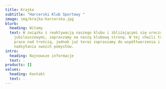 ```yaml
---
title: Krajka
subtitle: "Harcerski Klub Sportowy "
image: img/krajka-harcerska.jpg
blurb:
  heading: Witamy
  text: W związku z reaktywacją naszego klubu i zbliżającymi się uroczystościami
    jubileuszowymi, zapraszamy na naszą klubową stronę. W tej chwili trwają
    prace nad treścią, jednak już teraz zapraszamy do współtworzenia i
    nadsyłania swoich pomysłów.
intro:
  heading: Najnowsze informacje
  text: .
products: []
values:
  heading: Kontakt
  text: .
---
```

